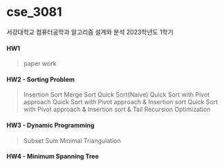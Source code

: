 # cse_3081
서강대학교 컴퓨터공학과 알고리즘 설계와 분석 2023학년도 1학기

#### HW1
>paper work


#### HW2 - Sorting Problem
> Insertion Sort
> Merge Sort
> Quick Sort(Naive)
> Quick Sort with Pivot approach
> Quick Sort with Pivot approach & Insertion sort
> Quick Sort with Pivot approach & Insertion sort & Tail Recursion Optimization


#### HW3 - Dynamic Programming
> Subset Sum
> Minimal Triangulation


#### HW4 - Minimum Spanning Tree
